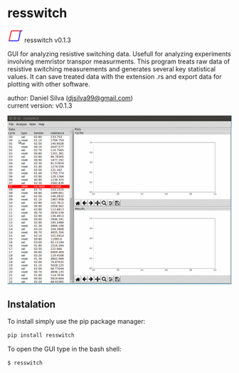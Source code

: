 # resswitch 


<img src="https://github.com/danieljosesilva/resSwitch/blob/master/resswitch/ico/resSwitch.ico" height="30"> resswitch v0.1.3

GUI for analyzing resistive switching data. Usefull for analyzing experiments involving memristor
transpor measurments. This program treats raw data of resistive switching measurements and generates several key statistical values.
It can save treated data with the extension .rs and export data for plotting with other software.

author: Daniel Silva (djsilva99@gmail.com) <br> current version: v0.1.3

![resSwitch-screenshot](https://github.com/danieljosesilva/resSwitch/blob/master/img/resswitch.gif)

## Instalation

To install simply use the pip package manager:

```bash
pip install resswitch
```

To open the GUI type in the bash shell:

```bash
$ resswitch
```
